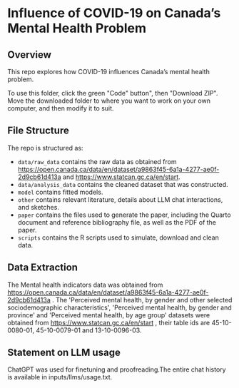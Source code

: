 # Influence of COVID-19 on Canada’s Mental Health Problem

## Overview

This repo explores how COVID-19 influences  Canada’s mental health problem.

To use this folder, click the green "Code" button", then "Download ZIP". Move the downloaded folder to where you want to work on your own computer, and then modify it to suit.

## File Structure

The repo is structured as:

-   `data/raw_data` contains the raw data as obtained from  https://open.canada.ca/data/en/dataset/a9863f45-6a1a-4277-ae0f-2d9cb61d413a and https://www.statcan.gc.ca/en/start.
-   `data/analysis_data` contains the cleaned dataset that was constructed.
-   `model` contains fitted models. 
-   `other` contains relevant literature, details about LLM chat interactions, and sketches.
-   `paper` contains the files used to generate the paper, including the Quarto document and reference bibliography file, as well as the PDF of the paper. 
-   `scripts` contains the R scripts used to simulate, download and clean data.

## Data Extraction

The Mental health indicators data was obtained from https://open.canada.ca/data/en/dataset/a9863f45-6a1a-4277-ae0f-2d9cb61d413a . The 'Perceived mental health, by gender and other selected sociodemographic characteristics', 'Perceived mental health, by gender and province' and 'Perceived mental health, by age group' datasets were obtained from https://www.statcan.gc.ca/en/start , their table ids are 45-10-0080-01, 45-10-0079-01 and 13-10-0096-03.



## Statement on LLM usage

ChatGPT was used for finetuning and proofreading.The entire chat history is available in inputs/llms/usage.txt.
